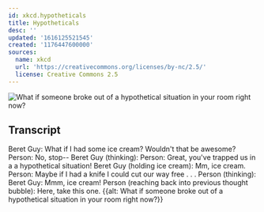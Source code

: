 ```yaml
---
id: xkcd.hypotheticals
title: Hypotheticals
desc: ''
updated: '1616125521545'
created: '1176447600000'
sources:
  name: xkcd
  url: 'https://creativecommons.org/licenses/by-nc/2.5/'
  license: Creative Commons 2.5
---
```

![What if someone broke out of a hypothetical situation in your room right now?](https://imgs.xkcd.com/comics/hypotheticals.png)

## Transcript
Beret Guy: What if I had some ice cream? Wouldn't that be awesome?
Person: No, stop--
Beret Guy (thinking):
        Person: Great, you've trapped us in a a hypothetical situation!
        Beret Guy (holding ice cream): Mm, ice cream.
        Person: Maybe if I had a knife I could cut our way free . . .
        Person (thinking):
                Beret Guy: Mmm, ice cream!
                Person (reaching back into previous thought bubble): Here, take this one.
{{alt: What if someone broke out of a hypothetical situation in your room right now?}}
